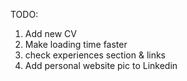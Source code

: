 TODO:

1. Add new CV
2. Make loading time faster
3. check experiences section & links
4. Add personal website pic to Linkedin
